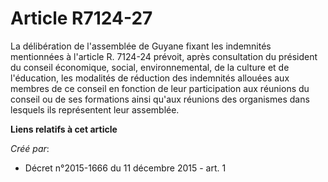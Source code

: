 # Article R7124-27

La délibération de l'assemblée de Guyane fixant les indemnités mentionnées à l'article R. 7124-24 prévoit, après consultation
du président du conseil économique, social, environnemental, de la culture et de l'éducation, les modalités de réduction des
indemnités allouées aux membres de ce conseil en fonction de leur participation aux réunions du conseil ou de ses formations
ainsi qu'aux réunions des organismes dans lesquels ils représentent leur assemblée.

**Liens relatifs à cet article**

_Créé par_:

  - Décret n°2015-1666 du 11 décembre 2015 - art. 1
